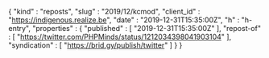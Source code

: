 {
  "kind" : "reposts",
  "slug" : "2019/12/kcmod",
  "client_id" : "https://indigenous.realize.be",
  "date" : "2019-12-31T15:35:00Z",
  "h" : "h-entry",
  "properties" : {
    "published" : [ "2019-12-31T15:35:00Z" ],
    "repost-of" : [ "https://twitter.com/PHPMinds/status/1212034398041903104" ],
    "syndication" : [ "https://brid.gy/publish/twitter" ]
  }
}
